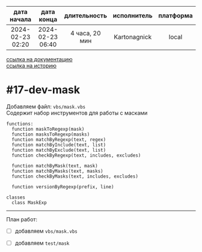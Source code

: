 |   дата начала    |    дата конца    |  длительность  | исполнитель  | платформа |
|:----------------:|:----------------:|:--------------:|:------------:|:---------:|
| 2024-02-23 02:20 | 2024-02-23 06:40 | 4 часа, 20 мин | Kartonagnick |   local   |

[ссылка на документацию](../docs.md)  
[ссылка на историю](../history.md#-v017-dev)  

#17-dev-mask
============
Добавляем файл: `vbs/mask.vbs`  
Содержит набор инструментов для работы с масками  

```vbs
functions:
  function maskToRegexp(mask)
  function masksToRegexp(masks)
  function matchByRegexp(text, regex)
  function matchByInclude(text, list)
  function matchByExclude(text, list)
  function checkByRegexp(text, includes, excludes)

  function matchByMask(text, mask)
  function matchByMasks(text, masks)
  function checkByMasks(text, includes, excludes)

  function versionByRegexp(prefix, line)

classes
  class MaskExp
```

--------------------------------------------------------------------------------

План работ:  
  - [ ] добавляем `vbs/mask.vbs`  
  - [ ] добавляем `test/mask`  

